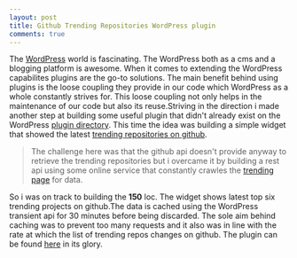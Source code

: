 ```yaml
---
layout: post
title: Github Trending Repositories WordPress plugin
comments: true
---
```


The [WordPress](http://www.WordPress.org) world is fascinating. The WordPress both as a cms and a blogging platform is awesome. When it comes to extending the WordPress capabilites plugins are the go-to solutions. The main benefit behind using plugins is the loose coupling they provide in our code which WordPress as a whole constantly strives for. This loose coupling not only helps in the maintenance of our code but also its reuse.Striving in the direction i made another step at building some useful plugin that didn't already exist on the WordPress [plugin directory](http://www.WordPress.org/plugins/). This time the idea was building a simple widget that showed the latest [trending repositories on github](https://github.com/trending).
   >The challenge here was that the github api doesn't provide anyway to  retrieve the trending repositories but i overcame it by building a rest api using some online service that constantly crawles the [trending page](https://github.com/trending) for data.


   So i was on track to building the **150** loc. The  widget shows latest top six trending projects on github.The data is cached using the WordPress transient api for 30  minutes before being discarded. The sole aim behind caching was to prevent too many requests and it also was in line with the rate at which  the list of trending repos changes on github. The plugin can be found [here](https://WordPress.org/plugins/github-trending-repositories/) in its glory.
